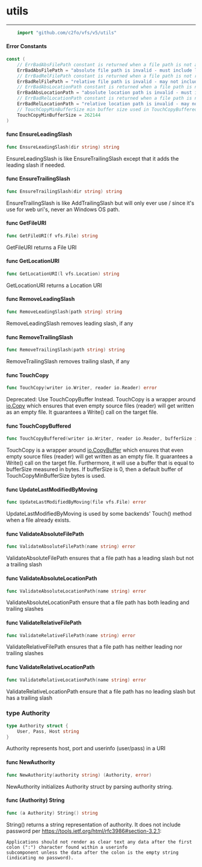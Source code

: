 # utils

---


```go
    import "github.com/c2fo/vfs/v5/utils"
```

#### Error Constants

```go
const (
	// ErrBadAbsFilePath constant is returned when a file path is not absolute
	ErrBadAbsFilePath = "absolute file path is invalid - must include leading slash and may not include trailing slash"
	// ErrBadRelFilePath constant is returned when a file path is not relative
	ErrBadRelFilePath = "relative file path is invalid - may not include leading or trailing slashes"
	// ErrBadAbsLocationPath constant is returned when a file path is not absolute
	ErrBadAbsLocationPath = "absolute location path is invalid - must include leading and trailing slashes"
	// ErrBadRelLocationPath constant is returned when a file path is not relative
	ErrBadRelLocationPath = "relative location path is invalid - may not include leading slash but must include trailing slash"
    // TouchCopyMinBufferSize min buffer size used in TouchCopyBuffered in bytes
    TouchCopyMinBufferSize = 262144
)
```

#### func  EnsureLeadingSlash

```go
func EnsureLeadingSlash(dir string) string
```
EnsureLeadingSlash is like EnsureTrailingSlash except that it adds the leading
slash if needed.

#### func  EnsureTrailingSlash

```go
func EnsureTrailingSlash(dir string) string
```
EnsureTrailingSlash is like AddTrailingSlash but will only ever use / since it's
use for web uri's, never an Windows OS path.

#### func  GetFileURI

```go
func GetFileURI(f vfs.File) string
```
GetFileURI returns a File URI

#### func  GetLocationURI

```go
func GetLocationURI(l vfs.Location) string
```
GetLocationURI returns a Location URI

#### func  RemoveLeadingSlash

```go
func RemoveLeadingSlash(path string) string
```
RemoveLeadingSlash removes leading slash, if any

#### func  RemoveTrailingSlash

```go
func RemoveTrailingSlash(path string) string
```
RemoveTrailingSlash removes trailing slash, if any

#### func  TouchCopy
 
```go
func TouchCopy(writer io.Writer, reader io.Reader) error
```
Deprecated: Use TouchCopyBuffer Instead. TouchCopy is a wrapper around [io.Copy](https://godoc.org/io#Copy) which ensures that even empty source files
(reader) will get written as an empty file. It guarantees a Write() call on the target file.

#### func  TouchCopyBuffered

```go
func TouchCopyBuffered(writer io.Writer, reader io.Reader, bufferSize int)
```
TouchCopy is a wrapper around [io.CopyBuffer](https://godoc.org/io#CopyBuffer) which ensures that even empty source files
(reader) will get written as an empty file. It guarantees a Write() call on the target file. Furthermore, it will use a
buffer that is equal to bufferSize measured in bytes. If bufferSize is 0, then a default buffer of TouchCopyMinBufferSize 
bytes is used.

#### func  UpdateLastModifiedByMoving

```go
func UpdateLastModifiedByMoving(file vfs.File) error
```
UpdateLastModifiedByMoving is used by some backends' Touch() method when a file
already exists.

#### func  ValidateAbsoluteFilePath

```go
func ValidateAbsoluteFilePath(name string) error
```
ValidateAbsoluteFilePath ensures that a file path has a leading slash but not a
trailing slash

#### func  ValidateAbsoluteLocationPath

```go
func ValidateAbsoluteLocationPath(name string) error
```
ValidateAbsoluteLocationPath ensure that a file path has both leading and
trailing slashes

#### func  ValidateRelativeFilePath

```go
func ValidateRelativeFilePath(name string) error
```
ValidateRelativeFilePath ensures that a file path has neither leading nor
trailing slashes

#### func  ValidateRelativeLocationPath

```go
func ValidateRelativeLocationPath(name string) error
```
ValidateRelativeLocationPath ensure that a file path has no leading slash but
has a trailing slash

### type Authority

```go
type Authority struct {
	User, Pass, Host string
}
```

Authority represents host, port and userinfo (user/pass) in a URI

#### func  NewAuthority

```go
func NewAuthority(authority string) (Authority, error)
```
NewAuthority initializes Authority struct by parsing authority string.

#### func (Authority) String

```go
func (a Authority) String() string
```
String() returns a string representation of authority. It does not include
password per https://tools.ietf.org/html/rfc3986#section-3.2.1:

    Applications should not render as clear text any data after the first colon (":") character found within a userinfo
    subcomponent unless the data after the colon is the empty string (indicating no password).
